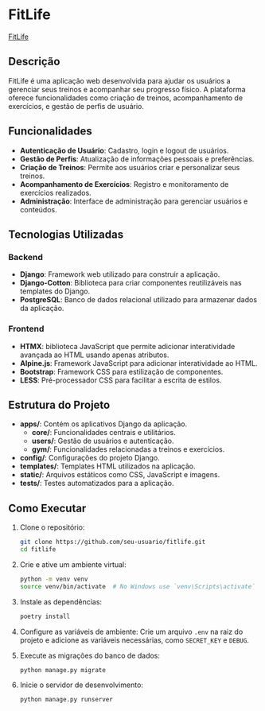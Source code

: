 # FitLife

[FitLife](https://fitlife-production.up.railway.app/)

## Descrição

FitLife é uma aplicação web desenvolvida para ajudar os usuários a gerenciar seus treinos e acompanhar seu progresso físico. A plataforma oferece funcionalidades como criação de treinos, acompanhamento de exercícios, e gestão de perfis de usuário.

## Funcionalidades

- **Autenticação de Usuário**: Cadastro, login e logout de usuários.
- **Gestão de Perfis**: Atualização de informações pessoais e preferências.
- **Criação de Treinos**: Permite aos usuários criar e personalizar seus treinos.
- **Acompanhamento de Exercícios**: Registro e monitoramento de exercícios realizados.
- **Administração**: Interface de administração para gerenciar usuários e conteúdos.

## Tecnologias Utilizadas

### Backend

- **Django**: Framework web utilizado para construir a aplicação.
- **Django-Cotton**: Biblioteca para criar componentes reutilizáveis nas templates do Django.
- **PostgreSQL**: Banco de dados relacional utilizado para armazenar dados da aplicação.

### Frontend

- **HTMX**: biblioteca JavaScript que permite adicionar interatividade avançada ao HTML usando apenas atributos.
- **Alpine.js**: Framework JavaScript para adicionar interatividade ao HTML.
- **Bootstrap**: Framework CSS para estilização de componentes.
- **LESS**: Pré-processador CSS para facilitar a escrita de estilos.

## Estrutura do Projeto

- **apps/**: Contém os aplicativos Django da aplicação.
  - **core/**: Funcionalidades centrais e utilitários.
  - **users/**: Gestão de usuários e autenticação.
  - **gym/**: Funcionalidades relacionadas a treinos e exercícios.
- **config/**: Configurações do projeto Django.
- **templates/**: Templates HTML utilizados na aplicação.
- **static/**: Arquivos estáticos como CSS, JavaScript e imagens.
- **tests/**: Testes automatizados para a aplicação.

## Como Executar

1. Clone o repositório:
    ```sh
    git clone https://github.com/seu-usuario/fitlife.git
    cd fitlife
    ```

2. Crie e ative um ambiente virtual:
    ```sh
    python -m venv venv
    source venv/bin/activate  # No Windows use `venv\Scripts\activate`
    ```

3. Instale as dependências:
    ```sh
    poetry install
    ```

4. Configure as variáveis de ambiente:
    Crie um arquivo `.env` na raiz do projeto e adicione as variáveis necessárias, como `SECRET_KEY` e `DEBUG`.

5. Execute as migrações do banco de dados:
    ```sh
    python manage.py migrate
    ```

6. Inicie o servidor de desenvolvimento:
    ```sh
    python manage.py runserver
    ```